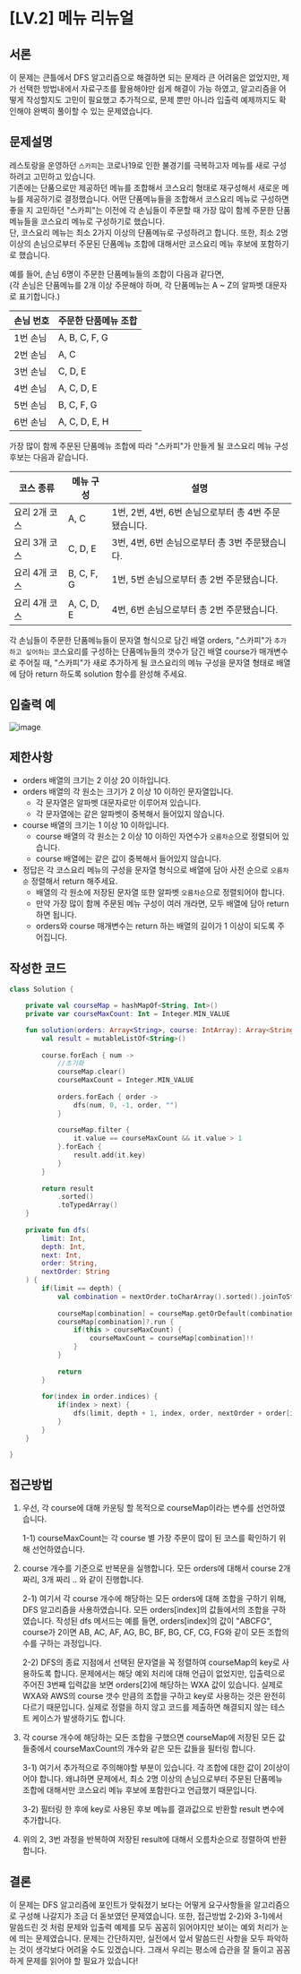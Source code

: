 # [LV.2] 메뉴 리뉴얼

## 서론

이 문제는 큰틀에서 DFS 알고리즘으로 해결하면 되는 문제라 큰 어려움은 없었지만, 제가 선택한 방법내에서 자료구조를 활용해야만 쉽게 해결이 가능 하였고, 알고리즘을 어떻게 작성할지도 고민이 필요했고 추가적으로, 문제 뿐만 아니라 입출력 예제까지도 확인해야 완벽히 풀이할 수 있는 문제였습니다. 


## **문제설명**

레스토랑을 운영하던 `스카피`는 코로나19로 인한 불경기를 극복하고자 메뉴를 새로 구성하려고 고민하고 있습니다.  
기존에는 단품으로만 제공하던 메뉴를 조합해서 코스요리 형태로 재구성해서 새로운 메뉴를 제공하기로 결정했습니다. 어떤 단품메뉴들을 조합해서 코스요리 메뉴로 구성하면 좋을 지 고민하던 "스카피"는 이전에 각 손님들이 주문할 때 가장 많이 함께 주문한 단품메뉴들을 코스요리 메뉴로 구성하기로 했습니다.  
단, 코스요리 메뉴는 최소 2가지 이상의 단품메뉴로 구성하려고 합니다. 또한, 최소 2명 이상의 손님으로부터 주문된 단품메뉴 조합에 대해서만 코스요리 메뉴 후보에 포함하기로 했습니다.

예를 들어, 손님 6명이 주문한 단품메뉴들의 조합이 다음과 같다면,  
(각 손님은 단품메뉴를 2개 이상 주문해야 하며, 각 단품메뉴는 A ~ Z의 알파벳 대문자로 표기합니다.)

| 손님 번호 | 주문한 단품메뉴 조합   |
| ----- | ------------- |
| 1번 손님 | A, B, C, F, G |
| 2번 손님 | A, C          |
| 3번 손님 | C, D, E       |
| 4번 손님 | A, C, D, E    |
| 5번 손님 | B, C, F, G    |
| 6번 손님 | A, C, D, E, H |

가장 많이 함께 주문된 단품메뉴 조합에 따라 "스카피"가 만들게 될 코스요리 메뉴 구성 후보는 다음과 같습니다.

| 코스 종류    | 메뉴 구성      | 설명                                 |
| -------- | ---------- | ---------------------------------- |
| 요리 2개 코스 | A, C       | 1번, 2번, 4번, 6번 손님으로부터 총 4번 주문됐습니다. |
| 요리 3개 코스 | C, D, E    | 3번, 4번, 6번 손님으로부터 총 3번 주문됐습니다.     |
| 요리 4개 코스 | B, C, F, G | 1번, 5번 손님으로부터 총 2번 주문됐습니다.         |
| 요리 4개 코스 | A, C, D, E | 4번, 6번 손님으로부터 총 2번 주문됐습니다.         |

각 손님들이 주문한 단품메뉴들이 문자열 형식으로 담긴 배열 orders, "스카피"가 `추가하고 싶어하는` 코스요리를 구성하는 단품메뉴들의 갯수가 담긴 배열 course가 매개변수로 주어질 때, "스카피"가 새로 추가하게 될 코스요리의 메뉴 구성을 문자열 형태로 배열에 담아 return 하도록 solution 함수를 완성해 주세요.



## **입출력 예**

![image](https://user-images.githubusercontent.com/48594786/182403977-8458b2b6-1438-433b-a201-5d3ee6cef46d.png)

## 

## 제한사항

- orders 배열의 크기는 2 이상 20 이하입니다.
- orders 배열의 각 원소는 크기가 2 이상 10 이하인 문자열입니다.
  - 각 문자열은 알파벳 대문자로만 이루어져 있습니다.
  - 각 문자열에는 같은 알파벳이 중복해서 들어있지 않습니다.
- course 배열의 크기는 1 이상 10 이하입니다.
  - course 배열의 각 원소는 2 이상 10 이하인 자연수가 `오름차순`으로 정렬되어 있습니다.
  - course 배열에는 같은 값이 중복해서 들어있지 않습니다.
- 정답은 각 코스요리 메뉴의 구성을 문자열 형식으로 배열에 담아 사전 순으로 `오름차순` 정렬해서 return 해주세요.
  - 배열의 각 원소에 저장된 문자열 또한 알파벳 `오름차순`으로 정렬되어야 합니다.
  - 만약 가장 많이 함께 주문된 메뉴 구성이 여러 개라면, 모두 배열에 담아 return 하면 됩니다.
  - orders와 course 매개변수는 return 하는 배열의 길이가 1 이상이 되도록 주어집니다.

## 

## 작성한 코드

```kotlin
class Solution {

    private val courseMap = hashMapOf<String, Int>()
    private var courseMaxCount: Int = Integer.MIN_VALUE

    fun solution(orders: Array<String>, course: IntArray): Array<String> {
        val result = mutableListOf<String>()
        
        course.forEach { num ->
            //초기화
            courseMap.clear()
            courseMaxCount = Integer.MIN_VALUE
            
            orders.forEach { order ->
                dfs(num, 0, -1, order, "")
            }
            
            courseMap.filter {
                it.value == courseMaxCount && it.value > 1
            }.forEach {
                result.add(it.key)
            }
        }
        
        return result
            .sorted()
            .toTypedArray()
    } 
    
    private fun dfs(
        limit: Int,
        depth: Int,
        next: Int,
        order: String,
        nextOrder: String
    ) {
        if(limit == depth) {
            val combination = nextOrder.toCharArray().sorted().joinToString("")
            
            courseMap[combination] = courseMap.getOrDefault(combination, 0) + 1            
            courseMap[combination]?.run {
                if(this > courseMaxCount) {
                    courseMaxCount = courseMap[combination]!!
                }
            }
            
            return
        }
        
        for(index in order.indices) {
            if(index > next) {
                dfs(limit, depth + 1, index, order, nextOrder + order[index])
            }
        }
    }

}
```

## 

## 접근방법

1. 우선, 각 course에 대해 카운팅 할 목적으로 courseMap이라는 변수를 선언하였습니다.
   
   1-1)  courseMaxCount는 각 course 별 가장 주문이 많이 된 코스를 확인하기 위해 선언하였습니다.

2. course 개수를 기준으로 반복문을 실행합니다. 모든 orders에 대해서 course 2개 짜리, 3개 짜리 .. 와 같이 진행합니다.
   
   2-1) 여기서 각 course 개수에 해당하는 모든 orders에 대해 조합을 구하기 위해, DFS 알고리즘을 사용하였습니다. 모든 orders[index]의 값들에서의 조합을 구하였습니다. 작성된 dfs 메서드는 예를 들면, orders[index]의 값이 "ABCFG", course가 2이면 AB, AC, AF, AG, BC, BF, BG, CF, CG, FG와 같이 모든 조합의 수를 구하는 과정입니다. 
   
   2-2) DFS의 종료 지점에서 선택된 문자열을 꼭 정렬하여 courseMap의 key로 사용하도록 합니다. 문제에서는 해당 예외 처리에 대해 언급이 없었지만, 입출력으로 주어진 3번째 입력값을 보면 orders[2]에 해당하는 WXA 값이 있습니다. 실제로 WXA와 AWS의 course 갯수 만큼의 조합을 구하고 key로 사용하는 것은 완전히 다르기 때문입니다. 실제로 정렬을 하지 않고 코드를 제출하면 해결되지 않는 테스트 케이스가 발생하기도 합니다.

3. 각 course 개수에 해당하는 모든 조합을 구했으면 courseMap에 저장된 모든 값들중에서 courseMaxCount의 개수와 같은 모든 값들을 필터링 합니다. 
   
   3-1) 여기서 추가적으로 주의해야할 부분이 있습니다. 각 조합에 대한 값이 2이상이어야 합니다. 왜냐하면 문제에서, 최소 2명 이상의 손님으로부터 주문된 단품메뉴 조합에 대해서만 코스요리 메뉴 후보에 포함한다고 언급했기 때문입니다.
   
   3-2) 필터링 한 후에 key로 사용된 후보 메뉴를 결과값으로 반환할 result 변수에 추가합니다. 

4. 위의 2, 3번 과정을 반복하여 저장된 result에 대해서 오름차순으로 정렬하여 반환합니다.

## 

## 결론

이 문제는 DFS 알고리즘에 포인트가 맞춰졌기 보다는 어떻게 요구사항들을 알고리즘으로 구성해 나갈지가 조금 더 돋보였던 문제였습니다. 또한, 접근방법 2-2)와 3-1)에서 말씀드린 것 처럼 문제와 입출력 예제를 모두 꼼꼼히 읽어야지만 보이는 예외 처리가 눈에 띄는 문제였습니다. 문제는 간단하지만, 실전에서 앞서 말씀드린 사항을 모두 파악하는 것이 생각보다 어려울 수도 있겠습니다. 그래서 우리는 평소에 습관을 잘 들이고 꼼꼼하게 문제를 읽어야 할 필요가 있습니다!
